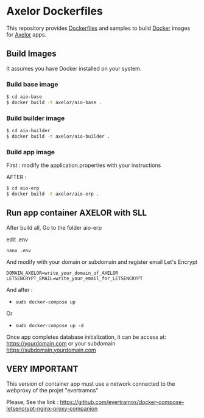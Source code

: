 # Axelor Dockerfiles

This repository provides [Dockerfiles](https://docs.docker.com/engine/reference/builder/) and samples to build [Docker](https://www.docker.com/what-docker) images for [Axelor](https://axelor.com) apps.

## Build Images

It assumes you have Docker installed on your system.

### Build base image

```sh
$ cd aio-base
$ docker build -t axelor/aio-base .
```

### Build builder image

```sh
$ cd aio-builder
$ docker build -t axelor/aio-builder .
```

### Build app image

First : modify the application.properties with your instructions

AFTER :

```sh
$ cd aio-erp
$ docker build -t axelor/aio-erp .
```

## Run app container AXELOR with SLL

After build all, Go to the folder aio-erp

edit .env
```
nano .env
```
And modify with your domain or subdomain and register email Let's Encrypt
```
DOMAIN_AXELOR=write_your_domain_of_AXELOR
LETSENCRYPT_EMAIL=write_your_email_for_LETSENCRYPT
```
And after :

* `sudo docker-compose up`

Or

* `sudo docker-compose up -d`

Once app completes database initialization, it can be access at: https://yourdomain.com or your subdomain https://subdomain.yourdomain.com

## VERY IMPORTANT

This version of container app must use a network connected to the webproxy of the projet "evertramos"

Please, See the link : https://github.com/evertramos/docker-compose-letsencrypt-nginx-proxy-companion
